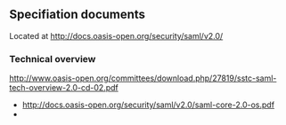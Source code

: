 ## Specifiation documents

Located at http://docs.oasis-open.org/security/saml/v2.0/

### Technical overview

http://www.oasis-open.org/committees/download.php/27819/sstc-saml-tech-overview-2.0-cd-02.pdf


* http://docs.oasis-open.org/security/saml/v2.0/saml-core-2.0-os.pdf
* 
